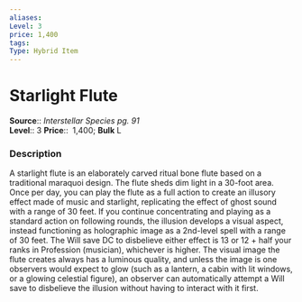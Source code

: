 ```yaml
---
aliases: 
Level: 3 
price: 1,400
tags: 
Type: Hybrid Item
---
```


# Starlight Flute

**Source**:: _Interstellar Species pg. 91_  
**Level**:: 3
**Price**::  1,400; **Bulk** L

### Description

A starlight flute is an elaborately carved ritual bone flute based on a traditional maraquoi design. The flute sheds dim light in a 30-foot area. Once per day, you can play the flute as a full action to create an illusory effect made of music and starlight, replicating the effect of ghost sound with a range of 30 feet. If you continue concentrating and playing as a standard action on following rounds, the illusion develops a visual aspect, instead functioning as holographic image as a 2nd-level spell with a range of 30 feet. The Will save DC to disbelieve either effect is 13 or 12 + half your ranks in Profession (musician), whichever is higher. The visual image the flute creates always has a luminous quality, and unless the image is one observers would expect to glow (such as a lantern, a cabin with lit windows, or a glowing celestial figure), an observer can automatically attempt a Will save to disbelieve the illusion without having to interact with it first.
